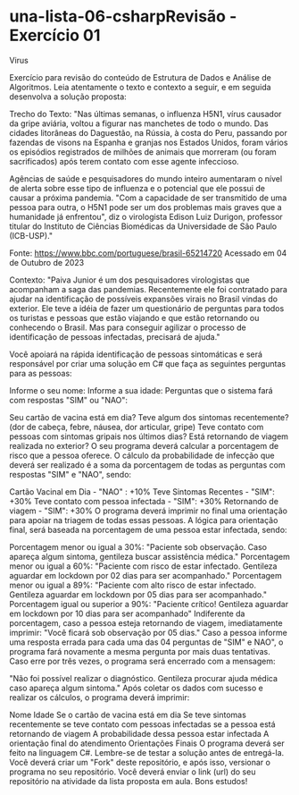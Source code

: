 # una-lista-06-csharpRevisão - Exercício 01
Virus

Exercício para revisão do conteúdo de Estrutura de Dados e Análise de Algoritmos.
Leia atentamente o texto e contexto a seguir, e em seguida desenvolva a solução proposta:

Trecho do Texto:
"Nas últimas semanas, o influenza H5N1, vírus causador da gripe aviária, voltou a figurar nas manchetes de todo o mundo. Das cidades litorâneas do Daguestão, na Rússia, à costa do Peru, passando por fazendas de visons na Espanha e granjas nos Estados Unidos, foram vários os episódios registrados de milhões de animais que morreram (ou foram sacrificados) após terem contato com esse agente infeccioso.

Agências de saúde e pesquisadores do mundo inteiro aumentaram o nível de alerta sobre esse tipo de influenza e o potencial que ele possui de causar a próxima pandemia. "Com a capacidade de ser transmitido de uma pessoa para outra, o H5N1 pode ser um dos problemas mais graves que a humanidade já enfrentou", diz o virologista Edison Luiz Durigon, professor titular do Instituto de Ciências Biomédicas da Universidade de São Paulo (ICB-USP)."

Fonte: https://www.bbc.com/portuguese/brasil-65214720
Acessado em 04 de Outubro de 2023

Contexto:
"Paiva Junior é um dos pesquisadores virologistas que acompanham a saga das pandemias. Recentemente ele foi contratado para ajudar na identificação de possíveis expansões virais no Brasil vindas do exterior.
Ele teve a idéia de fazer um questionário de perguntas para todos os turistas e pessoas que estão viajando e que estão retornando ou conhecendo o Brasil. Mas para conseguir agilizar o processo de identificação de pessoas infectadas, precisará de ajuda."

Você apoiará na rápida identificação de pessoas sintomáticas e será responsável por criar uma solução em C#
que faça as seguintes perguntas para as pessoas:

Informe o seu nome:
Informe a sua idade:
Perguntas que o sistema fará com respostas "SIM" ou "NAO":

Seu cartão de vacina está em dia?
Teve algum dos sintomas recentemente? (dor de cabeça, febre, náusea, dor articular, gripe)
Teve contato com pessoas com sintomas gripais nos últimos dias?
Está retornando de viagem realizada no exterior?
O seu programa deverá calcular a porcentagem de risco que a pessoa oferece.
O cálculo da probabilidade de infecção que deverá ser realizado é
a soma da porcentagem de todas as perguntas com respostas "SIM" e "NAO", sendo:

Cartão Vacinal em Dia - "NAO" : +10%
Teve Sintomas Recentes - "SIM": +30%
Teve contato com pessoa infectada - "SIM": +30%
Retornando de viagem - "SIM": +30%
O programa deverá imprimir no final uma orientação para apoiar na triagem de todas essas pessoas. A lógica para orientação final, será baseada na porcentagem de uma pessoa estar infectada, sendo:

Porcentagem menor ou igual a 30%:
"Paciente sob observação. Caso apareça algum sintoma, gentileza buscar assistência médica."
Porcentagem menor ou igual a 60%:
"Paciente com risco de estar infectado. Gentileza aguardar em lockdown por 02 dias para ser acompanhado."
Porcentagem menor ou igual a 89%:
"Paciente com alto risco de estar infectado. Gentileza aguardar em lockdown por 05 dias para ser acompanhado."
Porcentagem igual ou superior a 90%:
"Paciente crítico! Gentileza aguardar em lockdown por 10 dias para ser acompanhado"
Indiferente da porcentagem, caso a pessoa esteja retornando de viagem, imediatamente imprimir:
"Você ficará sob observação por 05 dias."
Caso a pessoa informe uma resposta errada para cada uma das 04 perguntas de "SIM" e NAO",
o programa fará novamente a mesma pergunta por mais duas tentativas.
Caso erre por três vezes, o programa será encerrado com a mensagem:

"Não foi possível realizar o diagnóstico.
Gentileza procurar ajuda médica caso apareça algum sintoma."
Após coletar os dados com sucesso e realizar os cálculos, o programa deverá imprimir:

Nome
Idade
Se o cartão de vacina está em dia
Se teve sintomas recentemente
se teve contato com pessoas infectadas
se a pessoa está retornando de viagem
A probabilidade dessa pessoa estar infectada
A orientação final do atendimento
Orientações Finais
O programa deverá ser feito na linguagem C#.
Lembre-se de testar a solução antes de entregá-la.
Você deverá criar um "Fork" deste repositório, e após isso, versionar o programa no seu repositório.
Você deverá enviar o link (url) do seu repositório na atividade da lista proposta em aula.
Bons estudos!
